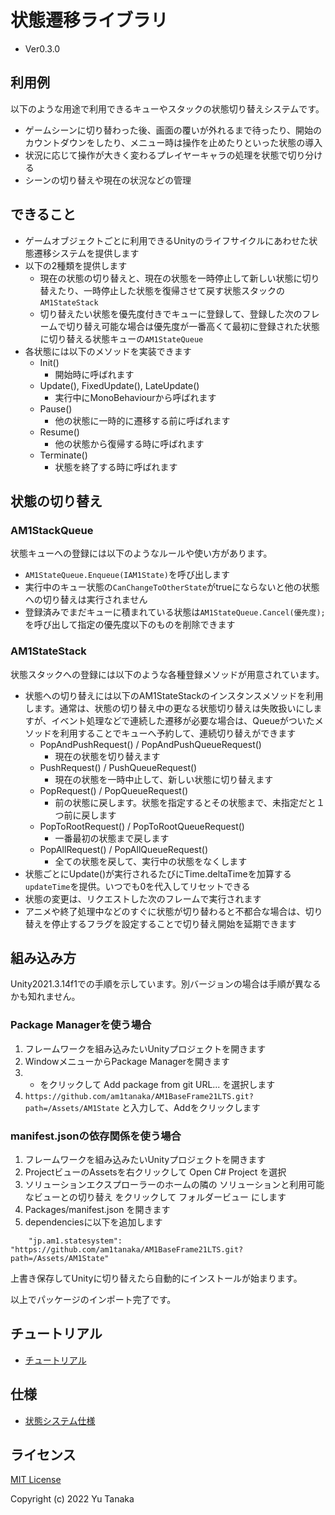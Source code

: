 # 状態遷移ライブラリ
- Ver0.3.0

## 利用例
以下のような用途で利用できるキューやスタックの状態切り替えシステムです。

- ゲームシーンに切り替わった後、画面の覆いが外れるまで待ったり、開始のカウントダウンをしたり、メニュー時は操作を止めたりといった状態の導入
- 状況に応じて操作が大きく変わるプレイヤーキャラの処理を状態で切り分ける
- シーンの切り替えや現在の状況などの管理

## できること
- ゲームオブジェクトごとに利用できるUnityのライフサイクルにあわせた状態遷移システムを提供します
- 以下の2種類を提供します
  - 現在の状態の切り替えと、現在の状態を一時停止して新しい状態に切り替えたり、一時停止した状態を復帰させて戻す状態スタックの`AM1StateStack`
  - 切り替えたい状態を優先度付きでキューに登録して、登録した次のフレームで切り替え可能な場合は優先度が一番高くて最初に登録された状態に切り替える状態キューの`AM1StateQueue`
- 各状態には以下のメソッドを実装できます
  - Init()
    - 開始時に呼ばれます
  - Update(), FixedUpdate(), LateUpdate()
    - 実行中にMonoBehaviourから呼ばれます
  - Pause()
    - 他の状態に一時的に遷移する前に呼ばれます
  - Resume()
    - 他の状態から復帰する時に呼ばれます
  - Terminate()
    - 状態を終了する時に呼ばれます


## 状態の切り替え

### AM1StackQueue
状態キューへの登録には以下のようなルールや使い方があります。

- `AM1StateQueue.Enqueue(IAM1State)`を呼び出します
- 実行中のキュー状態の`CanChangeToOtherState`がtrueにならないと他の状態への切り替えは実行されません
- 登録済みでまだキューに積まれている状態は`AM1StateQueue.Cancel(優先度);`を呼び出して指定の優先度以下のものを削除できます


### AM1StateStack
状態スタックへの登録には以下のような各種登録メソッドが用意されています。

- 状態への切り替えには以下のAM1StateStackのインスタンスメソッドを利用します。通常は、状態の切り替え中の更なる状態切り替えは失敗扱いにしますが、イベント処理などで連続した遷移が必要な場合は、Queueがついたメソッドを利用することでキューへ予約して、連続切り替えができます
  - PopAndPushRequest() / PopAndPushQueueRequest()
    - 現在の状態を切り替えます
  - PushRequest() / PushQueueRequest()
    - 現在の状態を一時中止して、新しい状態に切り替えます
  - PopRequest() / PopQueueRequest()
    - 前の状態に戻します。状態を指定するとその状態まで、未指定だと１つ前に戻します
  - PopToRootRequest() / PopToRootQueueRequest()
    - 一番最初の状態まで戻します
  - PopAllRequest() / PopAllQueueRequest()
    - 全ての状態を戻して、実行中の状態をなくします
- 状態ごとにUpdate()が実行されるたびにTime.deltaTimeを加算する`updateTime`を提供。いつでも0を代入してリセットできる
- 状態の変更は、リクエストした次のフレームで実行されます
- アニメや終了処理中などのすぐに状態が切り替わると不都合な場合は、切り替えを停止するフラグを設定することで切り替え開始を延期できます


## 組み込み方
Unity2021.3.14f1での手順を示しています。別バージョンの場合は手順が異なるかも知れません。

### Package Managerを使う場合

1. フレームワークを組み込みたいUnityプロジェクトを開きます
1. WindowメニューからPackage Managerを開きます
1. + をクリックして Add package from git URL... を選択します
1. `https://github.com/am1tanaka/AM1BaseFrame21LTS.git?path=/Assets/AM1State` と入力して、Addをクリックします

### manifest.jsonの依存関係を使う場合

1. フレームワークを組み込みたいUnityプロジェクトを開きます
1. ProjectビューのAssetsを右クリックして Open C# Project を選択
1. ソリューションエクスプローラーのホームの隣の ソリューションと利用可能なビューとの切り替え をクリックして フォルダービュー にします
1. Packages/manifest.json を開きます
1. dependenciesに以下を追加します

```
    "jp.am1.statesystem": "https://github.com/am1tanaka/AM1BaseFrame21LTS.git?path=/Assets/AM1State"
```

上書き保存してUnityに切り替えたら自動的にインストールが始まります。

以上でパッケージのインポート完了です。

## チュートリアル
- [チュートリアル](./Documents/tutorial.md)


## 仕様
- [状態システム仕様](./Documents/spec.md)

## ライセンス
[MIT License](./LISENCE.md)

Copyright (c) 2022 Yu Tanaka
